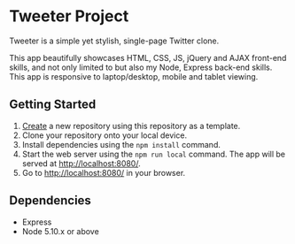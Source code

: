 # Tweeter Project

Tweeter is a simple yet stylish, single-page Twitter clone.

This app beautifully showcases HTML, CSS, JS, jQuery and AJAX front-end skills, and not only limited to but also my Node, Express back-end skills.
This app is responsive to laptop/desktop, mobile and tablet viewing.

## Getting Started

1. [Create](https://docs.github.com/en/repositories/creating-and-managing-repositories/creating-a-repository-from-a-template) a new repository using this repository as a template.
2. Clone your repository onto your local device.
3. Install dependencies using the `npm install` command.
3. Start the web server using the `npm run local` command. The app will be served at <http://localhost:8080/>.
4. Go to <http://localhost:8080/> in your browser.

## Dependencies

- Express
- Node 5.10.x or above
